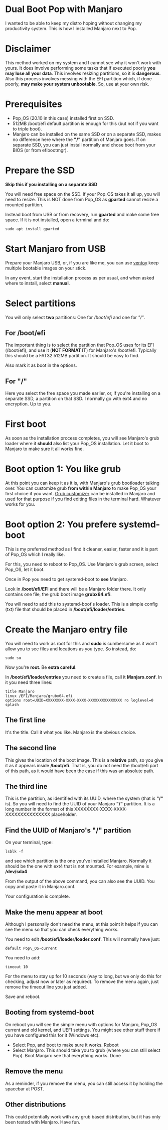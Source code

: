 # Dual Boot Pop with Manjaro

I wanted to be able to keep my distro hoping without changing my productivity system. This is how I installed Manjaro next to Pop.

# Disclaimer

This method worked on my system and I cannot see why it won't work with yours. It does involve performing some tasks that if executed poorly **you may lose all your data**. This involves resizing partitions, so it is **dangerous**. Also this process involves messing with the EFI partition which, if done poorly, **may make your system unbootable**. So, use at your own risk.

# Prerequisites

* Pop\_OS (20.10 in this case) installed first on SSD.
* 512MB /boot/efi default partition is enough for this (but not if you want to triple boot).
* Manjaro can be installed on the same SSD or on a separate SSD, makes no difference here where the **"/"** partition of Manjaro goes. If on separate SSD, you can just install normally and chose boot from your BIOS (or from efibootmgr).

# Prepare the SSD

**Skip this if you installing on a separate SSD**

You will need free space on the SSD. If your Pop\_OS takes it all up, you will need to resize. This is NOT done from Pop\_OS as **gparted** cannot resize a mounted partition.

Instead boot from USB or from recovery, run **gparted** and make some free space.
If it is not installed, open a terminal and do:

    sudo apt install gparted

# Start Manjaro from USB

Prepare your Manjaro USB, or, if you are like me, you can use [ventoy](https://www.ventoy.net/en/index.html) keep multiple bootable images on your stick.

In any event, start the installation process as per usual, and when asked where to install, select **manual**.

# Select partitions

You will only select **two** partitions: One for */boot/efi* and one for *"/"*.

## For **/boot/efi**

The important thing is to select the partition that Pop\_OS uses for its EFI (/boot/efi), and use it (**NOT FORMAT IT**) for Manjaro's /boot/efi. Typically this should be a FAT32 512MB partition. It should be easy to find.

Also mark it as boot in the options.

## For **"/"**

Here you select the free space you made earlier, or, if you're installing on a separate SSD, a partition on that SSD. I normally go with ext4 and no encryption. Up to you.

# First boot

As soon as the installation process completes, you will see Manjaro's grub loader where it **should** also list your Pop\_OS installation. Let it boot to Manjaro to make sure it all works fine.

# Boot option 1: You like grub

At this point you can keep it as it is, with Manjaro's grub bootloader talking over. You can customize grub **from within Manjaro** to make Pop\_OS your first choice if you want. [Grub customizer](https://launchpad.net/grub-customizer) can be installed in Manjaro and used for that purpose if you find editing files in the terminal hard. Whatever works for you.

# Boot option 2: You prefere systemd-boot

This is my preferred method as I find it cleaner, easier, faster and it is part of Pop\_OS which I really like.

For this, you need to reboot to Pop\_OS. Use Manjaro's grub screen, select Pop\_OS, let it boot.

Once in Pop you need to get systemd-boot to **see** Manjaro.

Look in **/boot/efi/EFI** and there will be a Manjaro folder there. It only contains one file, the grub boot image **grubx64.efi**.

You will need to add this to systemd-boot's loader. This is a simple config (txt) file that should be placed in **/boot/efi/loader/entries**.

# Create the Manjaro entry file

You will need to work as root for this and **sudo** is cumbersome as it won't allow you to see files and locations as you type. So instead, do:

    sudo su

Now you're **root**. Be **extra careful**.

In **/boot/efi/loader/entries** you need to create a file, call it **Manjaro.conf**. In it you need three lines:

    title Manjaro 
    linux /EFI/Manjaro/grubx64.efi 
    options root=UUID=XXXXXXXX-XXXX-XXXX-XXXXXXXXXXXXXXX ro loglevel=0 splash

## The first line

It's the title. Call it what you like. Manjaro is the obvious choice.

## The second line

This gives the location of the boot image. This is a **relative** path, so you give it as it appears inside **/boot/efi**. That is, you do not need the /boot/efi part of this path, as it would have been the case if this was an absolute path.

## The third line

This is the partition, as identified with its UUID, where the system (that is **"/"** is). So you will need to find the UUID of your Manjaro **"/"** partition. It is a long number in the format of this XXXXXXXX-XXXX-XXXX-XXXXXXXXXXXXXXX placeholder.

## Find the UUID of Manjaro's "/" partition

On your terminal, type:

    lsblk -f 

and see which partition is the one you've installed Manjaro. Normally it should be the one with ext4 that is not mounted. For example, mine is **/dev/sda4**

From the output of the above command, you can also see the UUID. You copy and paste it in Manjaro.conf.

Your configuration is complete.

## Make the menu appear at boot

Although I personally don't need the menu, at this point it helps if you can see the menu so that you can check everything works.

You need to edit **/boot/efi/loader/loader.conf**. This will normally have just:

    default Pop\_OS-current

You need to add:

    timeout 10

For the menu to stay up for 10 seconds (way to long, but we only do this for checking, adjust now or later as required). To remove the menu again, just remove the timeout line you just added.

Save and reboot.

## Booting from systemd-boot

On reboot you will see the simple menu with options for Manjaro, Pop\_OS current and old kernel, and UEFI settings. You might see other stuff there if you have configured this for it (Windows etc).

* Select Pop, and boot to make sure it works. Reboot
* Select Manjaro. This should take you to grub (where you can still select Pop). Boot Manjaro see that everything works. Done

## Remove the menu

As a reminder, if you remove the menu, you can still access it by holding the spacebar at POST.

## Other distributions

This could potentially work with any grub based distribution, but it has only been tested with Manjaro. Have fun.
